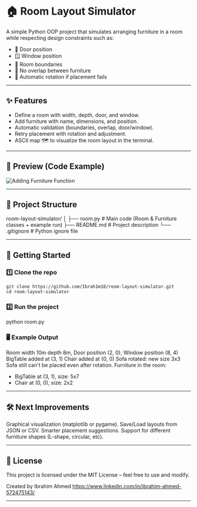 # 🏠 Room Layout Simulator  

A simple Python OOP project that simulates arranging furniture in a room while respecting design constraints such as:  
- 🚪 Door position  
- 🪟 Window position  
- 📏 Room boundaries  
- 🚫 No overlap between furniture  
- 🔄 Automatic rotation if placement fails  

---

## ✨ Features
- Define a room with width, depth, door, and window.  
- Add furniture with name, dimensions, and position.  
- Automatic validation (boundaries, overlap, door/window).  
- Retry placement with rotation and adjustment.  
- ASCII map 🗺️ to visualize the room layout in the terminal.  

---

## 📸 Preview (Code Example)
![Adding Furniture Function](images/adding-furniture.png)

---

## 📂 Project Structure
room-layout-simulator/
│
├── room.py # Main code (Room & Furniture classes + example run)
├── README.md # Project description
└── .gitignore # Python ignore file

---

## 🚀 Getting Started  

### 1️⃣ Clone the repo
```
git clone https://github.com/Ibrah1m18/room-layout-simulator.git
cd room-layout-simulator
```
### 2️⃣ Run the project
python room.py

### 🖥️ Example Output
Room width 10m depth 8m, Door position (2, 0), Window position (8, 4)
BigTable added at (3, 1)
Chair added at (0, 0)
Sofa rotated: new size 3x3
Sofa still can't be placed even after rotation.
Furniture in the room:
- BigTable at (3, 1), size: 5x7
- Chair at (0, 0), size: 2x2

---

## 🛠️ Next Improvements
Graphical visualization (matplotlib or pygame).
Save/Load layouts from JSON or CSV.
Smarter placement suggestions.
Support for different furniture shapes (L-shape, circular, etc).

---

## 📜 License
This project is licensed under the MIT License – feel free to use and modify.

Created by Ibrahim Ahmed 
https://www.linkedin.com/in/ibrahim-ahmed-572475143/

--- 

